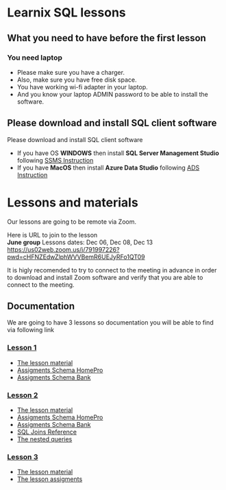 # Learnix SQL lessons


## What you need to have before the first lesson 
### You need laptop
- Please make sure you have a charger. 
- Also, make sure you have free disk space. 
- You have working wi-fi adapter in your laptop. 
- And you know your laptop ADMIN password to be able to install the software.

## Please download and install SQL client software

Please download and install SQL client software
- If you have OS <b>WINDOWS</b> then install <b>SQL Server Management Studio</b> following [SSMS Instruction](SQLServerManagementStudioInstallation.md) 
- If you have <b>MacOS</b> then install <b>Azure Data Studio</b> following [ADS Instruction](AzureDataStudio.md)


# Lessons and materials

Our lessons are going to be remote via Zoom. 

Here is URL to join to the lesson
<br>
<b>June group</b> Lessons dates: Dec 06, Dec 08, Dec 13
<br>
https://us02web.zoom.us/j/791997226?pwd=cHFNZEdwZlphWVVBemR6UEJyRFo1QT09
<br>



It is higly recomended to try to connect to the meeting in advance in order to download and install Zoom software and verify that you are able to connect to the meeting.


## Documentation
We are going to have 3 lessons so documentation you will be able to find via following link
### [Lesson 1](./Lesson1)
- [The lesson material](./Lesson1/Database-1.pdf)
- [Assigments Schema HomePro](./Lesson1/Schema%20HomePro.pdf)
- [Assigments Schema Bank](./Lesson1/Schema%20Bank.pdf)

### [Lesson 2](./Lesson2)
- [The lesson material](./Lesson2/Database_Part2.pdf)
- [Assigments Schema HomePro](./Lesson2/Lesson%202%20HomePro%20Assigment.pdf)
- [Assigments Schema Bank](./Lesson2/Lesson%202%20Bank%20Assigment.pdf)
- [SQL Joins Reference](./Lesson2/Visual_SQL_JOINS_orig.jpg)
- [The nested queries](./Lesson2/Nested%20queries.pdf)

### [Lesson 3](./Lesson3)
- [The lesson material](./Lesson3/StoredProcedures.pdf)
- [The lesson assigments](./Lesson3/SP_Tasks.pdf)


